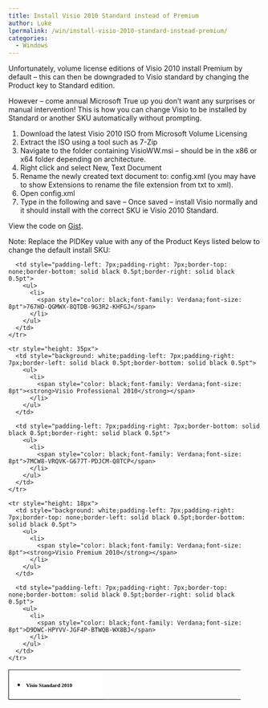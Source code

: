 ```yaml
---
title: Install Visio 2010 Standard instead of Premium
author: Luke
lpermalink: /win/install-visio-2010-standard-instead-premium/
categories:
  - Windows
---
```

Unfortunately, volume license editions of Visio 2010 install Premium by default – this can then be downgraded to Visio standard by changing the Product key to Standard edition.

However – come annual Microsoft True up you don&#8217;t want any surprises or manual intervention! This is how you can change Visio to be installed by Standard or another SKU automatically without prompting.



  1. Download the latest Visio 2010 ISO from Microsoft Volume Licensing
  2. Extract the ISO using a tool such as 7-Zip
  3. Navigate to the folder containing VisioWW.msi – should be in the x86 or x64 folder depending on architecture.
  4. Right click and select New, Text Document
  5. Rename the newly created text document to: config.xml (you may have to show Extensions to rename the file extension from txt to xml).
  6. Open config.xml
  7. Type in the following and save &#8211; Once saved – install Visio normally and it should install with the correct SKU ie Visio 2010 Standard.

<div class="oembed-gist">
  <noscript>
    View the code on <a href="https://gist.github.com/lukemurraynz/8a1404a51ca472d507622a90ec9a9ec8">Gist</a>.
  </noscript>
</div>

Note: Replace the PIDKey value with any of the Product Keys listed below to change the default install SKU:

<div>
  <table style="border-collapse: collapse" border="0">
    <colgroup> <col style="width: 188px" /> <col style="width: 274px" /></colgroup> <tr style="height: 20px">
      <td style="background: white;padding-left: 7px;padding-right: 7px;border-top: none;border-left: solid black 0.5pt;border-bottom: solid black 0.5pt">
        <ul>
          <li>
            <span style="color: black;font-family: Verdana;font-size: 8pt"><strong>Visio Standard 2010</strong></span>
          </li>
        </ul>
      </td>
      
      <td style="padding-left: 7px;padding-right: 7px;border-top: none;border-bottom: solid black 0.5pt;border-right: solid black 0.5pt">
        <ul>
          <li>
            <span style="color: black;font-family: Verdana;font-size: 8pt">767HD-QGMWX-8QTDB-9G3R2-KHFGJ</span>
          </li>
        </ul>
      </td>
    </tr>
    
    <tr style="height: 35px">
      <td style="background: white;padding-left: 7px;padding-right: 7px;border-left: solid black 0.5pt;border-bottom: solid black 0.5pt">
        <ul>
          <li>
            <span style="color: black;font-family: Verdana;font-size: 8pt"><strong>Visio Professional 2010</strong></span>
          </li>
        </ul>
      </td>
      
      <td style="padding-left: 7px;padding-right: 7px;border-bottom: solid black 0.5pt;border-right: solid black 0.5pt">
        <ul>
          <li>
            <span style="color: black;font-family: Verdana;font-size: 8pt">7MCW8-VRQVK-G677T-PDJCM-Q8TCP</span>
          </li>
        </ul>
      </td>
    </tr>
    
    <tr style="height: 18px">
      <td style="background: white;padding-left: 7px;padding-right: 7px;border-top: none;border-left: solid black 0.5pt;border-bottom: solid black 0.5pt">
        <ul>
          <li>
            <span style="color: black;font-family: Verdana;font-size: 8pt"><strong>Visio Premium 2010</strong></span>
          </li>
        </ul>
      </td>
      
      <td style="padding-left: 7px;padding-right: 7px;border-top: none;border-bottom: solid black 0.5pt;border-right: solid black 0.5pt">
        <ul>
          <li>
            <span style="color: black;font-family: Verdana;font-size: 8pt">D9DWC-HPYVV-JGF4P-BTWQB-WX8BJ</span>
          </li>
        </ul>
      </td>
    </tr>
  </table>
</div>
